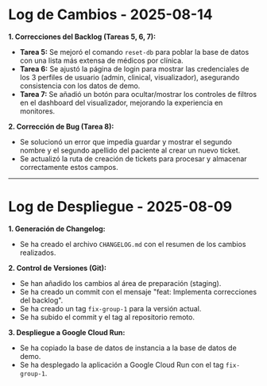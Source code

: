 # Log de Cambios - 2025-08-14

**1. Correcciones del Backlog (Tareas 5, 6, 7):**

*   **Tarea 5:** Se mejoró el comando `reset-db` para poblar la base de datos con una lista más extensa de médicos por clínica.
*   **Tarea 6:** Se ajustó la página de login para mostrar las credenciales de los 3 perfiles de usuario (admin, clinical, visualizador), asegurando consistencia con los datos de demo.
*   **Tarea 7:** Se añadió un botón para ocultar/mostrar los controles de filtros en el dashboard del visualizador, mejorando la experiencia en monitores.

**2. Corrección de Bug (Tarea 8):**

*   Se solucionó un error que impedía guardar y mostrar el segundo nombre y el segundo apellido del paciente al crear un nuevo ticket.
*   Se actualizó la ruta de creación de tickets para procesar y almacenar correctamente estos campos.

---

# Log de Despliegue - 2025-08-09

**1. Generación de Changelog:**

*   Se ha creado el archivo `CHANGELOG.md` con el resumen de los cambios realizados.

**2. Control de Versiones (Git):**

*   Se han añadido los cambios al área de preparación (staging).
*   Se ha creado un commit con el mensaje "feat: Implementa correcciones del backlog".
*   Se ha creado un tag `fix-group-1` para la versión actual.
*   Se ha subido el commit y el tag al repositorio remoto.

**3. Despliegue a Google Cloud Run:**

*   Se ha copiado la base de datos de instancia a la base de datos de demo.
*   Se ha desplegado la aplicación a Google Cloud Run con el tag `fix-group-1`.